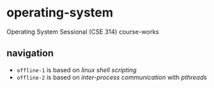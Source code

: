 # operating-system
Operating System Sessional (CSE 314) course-works

## navigation  
- ```offline-1``` is based on _linux shell scripting_
- ```offline-2``` is based on _inter-process communication_ with _pthreads_
